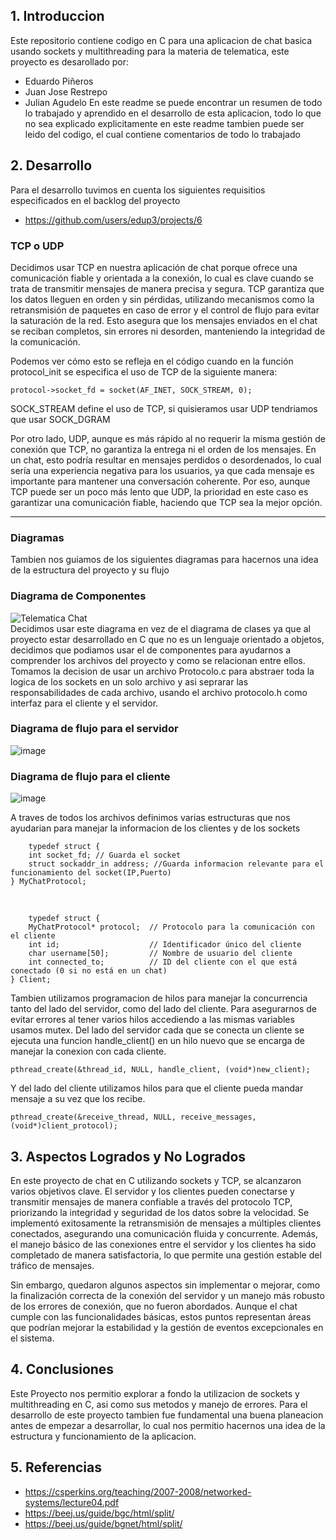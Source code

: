 ## 1. Introduccion
Este repositorio contiene codigo en C para una aplicacion de chat basica usando sockets y multithreading para la materia de telematica, este proyecto es desarollado por:
* Eduardo Piñeros
* Juan Jose Restrepo
* Julian Agudelo
En este readme se puede encontrar un resumen de todo lo trabajado y aprendido en el desarrollo de esta aplicacion, todo lo que no sea explicado explicitamente en este readme tambien puede ser leido del codigo, el cual contiene comentarios de todo lo trabajado

## 2. Desarrollo
Para el desarrollo tuvimos en cuenta los siguientes requisitios especificados en el backlog del proyecto
* https://github.com/users/edup3/projects/6

### TCP o UDP  
Decidimos usar TCP en nuestra aplicación de chat porque ofrece una comunicación fiable y orientada a la conexión, lo cual es clave cuando se trata de transmitir mensajes de manera precisa y segura. TCP garantiza que los datos lleguen en orden y sin pérdidas, utilizando mecanismos como la retransmisión de paquetes en caso de error y el control de flujo para evitar la saturación de la red. Esto asegura que los mensajes enviados en el chat se reciban completos, sin errores ni desorden, manteniendo la integridad de la comunicación.

Podemos ver cómo esto se refleja en el código cuando en la función protocol_init se especifica el uso de TCP de la siguiente manera:

    protocol->socket_fd = socket(AF_INET, SOCK_STREAM, 0);
SOCK_STREAM define el uso de TCP, si quisieramos usar UDP tendriamos que usar SOCK_DGRAM

Por otro lado, UDP, aunque es más rápido al no requerir la misma gestión de conexión que TCP, no garantiza la entrega ni el orden de los mensajes. En un chat, esto podría resultar en mensajes perdidos o desordenados, lo cual sería una experiencia negativa para los usuarios, ya que cada mensaje es importante para mantener una conversación coherente. Por eso, aunque TCP puede ser un poco más lento que UDP, la prioridad en este caso es garantizar una comunicación fiable, haciendo que TCP sea la mejor opción.
____
### Diagramas  
Tambien nos guiamos de los siguientes diagramas para hacernos una idea de la estructura del proyecto y su flujo  

### Diagrama de Componentes
![Telematica Chat](https://github.com/user-attachments/assets/5033be72-31db-45c1-9bf0-521882f9e373)  
Decidimos usar este diagrama en vez de el diagrama de clases
ya que al proyecto estar desarrollado en C que no es un lenguaje orientado a objetos, decidimos que podiamos usar el de componentes para ayudarnos 
a comprender los archivos del proyecto y como se relacionan entre ellos. Tomamos la decision de usar un archivo Protocolo.c para abstraer toda la logica de los sockets en 
un solo archivo y asi seprarar las responsabilidades de cada archivo, usando el archivo protocolo.h como interfaz para el cliente y el servidor.
### Diagrama de flujo para el servidor
![image](https://github.com/user-attachments/assets/531faeb4-f63c-4b69-98aa-3f419dcd93ad)

### Diagrama de flujo para el cliente
![image](https://github.com/user-attachments/assets/af0ec4df-f9ab-43b1-bba4-3340959ab307)

A traves de todos los archivos definimos varias estructuras que nos ayudarian para manejar la informacion de los clientes y de los sockets  
  
        typedef struct {
        int socket_fd; // Guarda el socket
        struct sockaddr_in address; //Guarda informacion relevante para el funcionamiento del socket(IP,Puerto)
    } MyChatProtocol; 

<br />
    
        typedef struct {
        MyChatProtocol* protocol;  // Protocolo para la comunicación con el cliente
        int id;                    // Identificador único del cliente
        char username[50];         // Nombre de usuario del cliente
        int connected_to;          // ID del cliente con el que está conectado (0 si no está en un chat)
    } Client;
Tambien utilizamos programacion de hilos para manejar la concurrencia tanto del lado del servidor, como del lado del cliente. Para asegurarnos de evitar errores al tener varios hilos accediendo a las mismas variables usamos mutex.
Del lado del servidor cada que se conecta un cliente se ejecuta una funcion handle_client() en un hilo nuevo que se encarga de manejar la conexion con cada cliente.

    pthread_create(&thread_id, NULL, handle_client, (void*)new_client);

    
Y del lado del cliente utilizamos hilos para que el cliente pueda mandar mensaje a su vez que los recibe.

    pthread_create(&receive_thread, NULL, receive_messages, (void*)client_protocol);



## 3. Aspectos Logrados y No Logrados

En este proyecto de chat en C utilizando sockets y TCP, se alcanzaron varios objetivos clave. El servidor y los clientes pueden conectarse y transmitir mensajes de manera confiable a través del protocolo TCP, priorizando la integridad y seguridad de los datos sobre la velocidad. Se implementó exitosamente la retransmisión de mensajes a múltiples clientes conectados, asegurando una comunicación fluida y concurrente. Además, el manejo básico de las conexiones entre el servidor y los clientes ha sido completado de manera satisfactoria, lo que permite una gestión estable del tráfico de mensajes.

Sin embargo, quedaron algunos aspectos sin implementar o mejorar, como la finalización correcta de la conexión del servidor y un manejo más robusto de los errores de conexión, que no fueron abordados. Aunque el chat cumple con las funcionalidades básicas, estos puntos representan áreas que podrían mejorar la estabilidad y la gestión de eventos excepcionales en el sistema.

## 4. Conclusiones
Este Proyecto nos permitio explorar a fondo la utilizacion de sockets y multithreading en C, asi como sus metodos y manejo de errores. Para el desarrollo de este proyecto tambien fue fundamental una buena planeacion antes de empezar a desarrollar,
lo cual nos permitio hacernos una idea de la estructura y funcionamiento de la aplicacion.
## 5. Referencias
* https://csperkins.org/teaching/2007-2008/networked-systems/lecture04.pdf
* https://beej.us/guide/bgc/html/split/
* https://beej.us/guide/bgnet/html/split/
